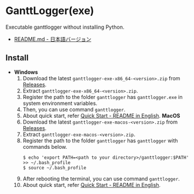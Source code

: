 # GanttLogger(exe)
Executable ganttlogger without installing Python.
- [README.md - 日本語バージョン](https://github.com/KagenoMoheji/GanttLogger/blob/master/exe/README-ja.md)

## Install
- <span id="w">**Windows**</span>
    1. Download the latest `ganttlogger-exe-x86_64-<version>.zip` from [Releases](https://github.com/KagenoMoheji/GanttLogger/releases).
    2. Extract `ganttlogger-exe-x86_64-<version>.zip`.
    3. Register the path to the folder `ganttlogger` has `ganttlogger.exe` in system environment variables.
    4. Then, you can use command `ganttlogger`.
    5. About quick start, refer [Quick Start - README in English](https://github.com/KagenoMoheji/GanttLogger/blob/master/README.md#2-2).
<span id="m">**MacOS**</span>
    1. Download the latest `ganttlogger-exe-macos-<version>.zip` from [Releases](https://github.com/KagenoMoheji/GanttLogger/releases).
    2. Extract `ganttlogger-exe-macos-<version>.zip`.
    3. Register the path to the folder `ganttlogger` has `ganttlogger` with commands below.
        ```
        $ echo 'export PATH=<path to your directory>/ganttlogger:$PATH' >> ~/.bash_profile
        $ source ~/.bash_profile
        ```
    4. After rebooting the terminal, you can use command `ganttlogger`.
    5. About quick start, refer [Quick Start - README in English](https://github.com/KagenoMoheji/GanttLogger/blob/master/README.md#2-2).